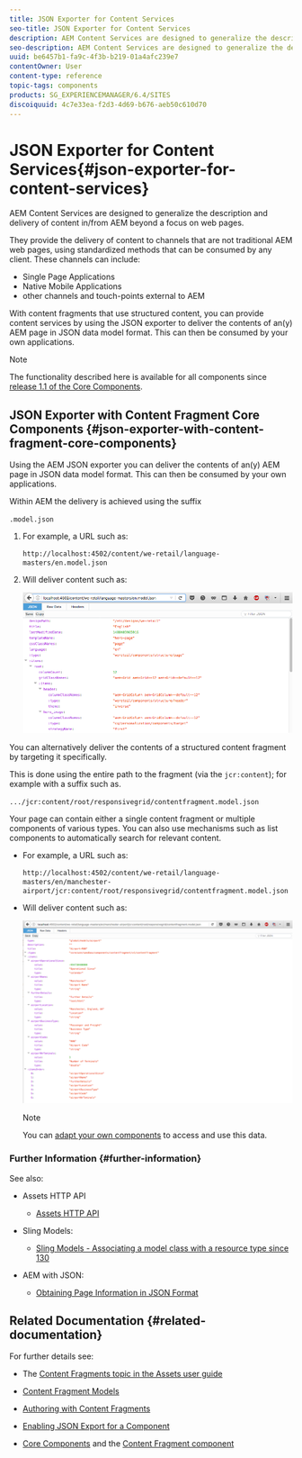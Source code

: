 ```yaml
---
title: JSON Exporter for Content Services
seo-title: JSON Exporter for Content Services
description: AEM Content Services are designed to generalize the description and delivery of content in/from AEM beyond a focus on web pages. They provide the delivery of content to channels that are not traditional AEM web pages, using standardized methods that can be consumed by any client. 
seo-description: AEM Content Services are designed to generalize the description and delivery of content in/from AEM beyond a focus on web pages. They provide the delivery of content to channels that are not traditional AEM web pages, using standardized methods that can be consumed by any client. 
uuid: be6457b1-fa9c-4f3b-b219-01a4afc239e7
contentOwner: User
content-type: reference
topic-tags: components
products: SG_EXPERIENCEMANAGER/6.4/SITES
discoiquuid: 4c7e33ea-f2d3-4d69-b676-aeb50c610d70
---
```


# JSON Exporter for Content Services{#json-exporter-for-content-services}

AEM Content Services are designed to generalize the description and delivery of content in/from AEM beyond a focus on web pages.

They provide the delivery of content to channels that are not traditional AEM web pages, using standardized methods that can be consumed by any client. These channels can include:

* Single Page Applications
* Native Mobile Applications 
* other channels and touch-points external to AEM

With content fragments that use structured content, you can provide content services by using the JSON exporter to deliver the contents of an(y) AEM page in JSON data model format. This can then be consumed by your own applications.

>[!NOTE]
>
>The functionality described here is available for all components since [release 1.1 of the Core Components](https://docs.adobe.com/content/docs/en/core-components/v1.html).

## JSON Exporter with Content Fragment Core Components {#json-exporter-with-content-fragment-core-components}

Using the AEM JSON exporter you can deliver the contents of an(y) AEM page in JSON data model format. This can then be consumed by your own applications.

Within AEM the delivery is achieved using the suffix

`.model.json`

1. For example, a URL such as:

   ```shell
   http://localhost:4502/content/we-retail/language-masters/en.model.json
   ```

1. Will deliver content such as:

   ![](assets/chlimage_1-192.png)

You can alternatively deliver the contents of a structured content fragment by targeting it specifically.

This is done using the entire path to the fragment (via the `jcr:content`); for example with a suffix such as.

`.../jcr:content/root/responsivegrid/contentfragment.model.json`

Your page can contain either a single content fragment or multiple components of various types. You can also use mechanisms such as list components to automatically search for relevant content.

* For example, a URL such as:

  ```shell
  http://localhost:4502/content/we-retail/language-masters/en/manchester-airport/jcr:content/root/responsivegrid/contentfragment.model.json
  ```

* Will deliver content such as:

  ![](assets/chlimage_1-193.png)

  >[!NOTE]
  >
  >You can [adapt your own components](../../../sites/developing/using/json-exporter-components.md) to access and use this data.

### Further Information {#further-information}

See also:

* Assets HTTP API

    * [Assets HTTP API](../../../assets/using/mac-api-assets.md)

* Sling Models:

    * [Sling Models - Associating a model class with a resource type since 130](https://sling.apache.org/documentation/bundles/models.html#associating-a-model-class-with-a-resource-type-since-130)

* AEM with JSON:

    * [Obtaining Page Information in JSON Format](../../../sites/developing/using/pageinfo.md)

## Related Documentation {#related-documentation}

For further details see:

* The [Content Fragments topic in the Assets user guide](https://helpx.adobe.com/experience-manager/6-4/assets/user-guide.html?topic=/experience-manager/6-4/assets/morehelp/content-fragments.ug.js)  

* [Content Fragment Models](../../../assets/using/content-fragments-models.md)
* [Authoring with Content Fragments](../../../sites/authoring/using/content-fragments.md)
* [Enabling JSON Export for a Component](../../../sites/developing/using/json-exporter-components.md)  

* [Core Components](https://helpx.adobe.com/experience-manager/core-components/user-guide.html) and the [Content Fragment component](https://helpx.adobe.com/experience-manager/core-components/using/content-fragment-component.html)

